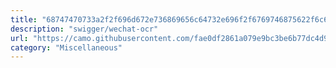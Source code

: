```yaml
---
title: "68747470733a2f2f696d672e736869656c64732e696f2f6769746875622f6c6963656e73652f737769676765722f7765636861742d6f6372"
description: "swigger/wechat-ocr"
url: "https://camo.githubusercontent.com/fae0df2861a079e9bc3be6b77dc4d9c1076c528ee3f41b118f9a19ab29794cba/68747470733a2f2f696d672e736869656c64732e696f2f6769746875622f6c6963656e73652f737769676765722f7765636861742d6f6372"
category: "Miscellaneous"
---
```

